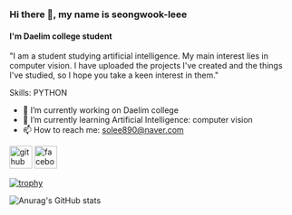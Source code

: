 
### Hi there 👋, my name is seongwook-leee
#### I'm Daelim college student
"I am a student studying artificial intelligence. My main interest lies in computer vision. I have uploaded the projects I've created and the things I've studied, so I hope you take a keen interest in them."

Skills: PYTHON 

- 🔭 I’m currently working on Daelim college 
- 🌱 I’m currently learning Artificial Intelligence: computer vision 
- 📫 How to reach me: solee890@naver.com 


[<img src='https://cdn.jsdelivr.net/npm/simple-icons@3.0.1/icons/github.svg' alt='github' height='40'>](https://github.com/lee-seong-wook)  [<img src='https://cdn.jsdelivr.net/npm/simple-icons@3.0.1/icons/facebook.svg' alt='facebook' height='40'>](https://www.facebook.com/https://www.facebook.com/profile.php?id=100008650308823)  

[![trophy](https://github-profile-trophy.vercel.app/?username=lee-seong-wook)](https://github.com/ryo-ma/github-profile-trophy)


![Anurag's GitHub stats](https://github-readme-stats.vercel.app/api?username=lee-seong-wook&show_icons=true&theme=radical)
